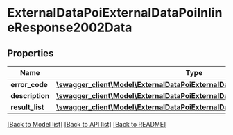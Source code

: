 # ExternalDataPoiExternalDataPoiInlineResponse2002Data

## Properties
Name | Type | Description | Notes
------------ | ------------- | ------------- | -------------
**error_code** | [**\swagger_client\Model\ExternalDataPoiExternalDataPoiErrorCode**](ExternalDataPoiExternalDataPoiErrorCode.md) |  | 
**description** | [**\swagger_client\Model\ExternalDataPoiExternalDataPoiDescription**](ExternalDataPoiExternalDataPoiDescription.md) |  | 
**result_list** | [**\swagger_client\Model\ExternalDataPoiExternalDataPoiExternalPoiServiceBase[]**](ExternalDataPoiExternalDataPoiExternalPoiServiceBase.md) |  | [optional] 

[[Back to Model list]](../README.md#documentation-for-models) [[Back to API list]](../README.md#documentation-for-api-endpoints) [[Back to README]](../README.md)

